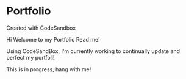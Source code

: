 # Portfolio
Created with CodeSandbox


Hi Welcome to my Portfolio Read me! 

Using CodeSandBox, I'm currently working to continually update and perfect my portfoli! 

This is in progress, hang with me! 
